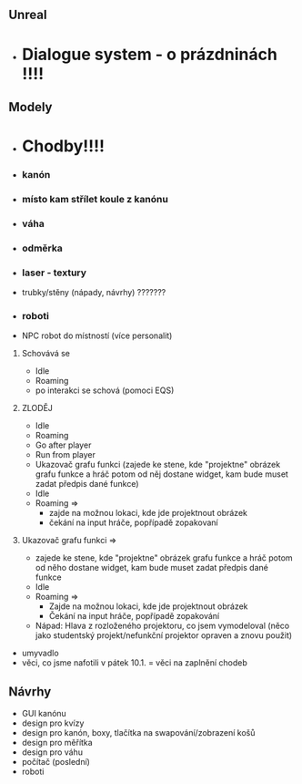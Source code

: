 ## Unreal
- # Dialogue system - o prázdninách !!!!
## Modely
- # Chodby!!!!
- ### kanón
- ### místo kam střílet koule z kanónu
- ### váha
- ### odměrka
- ### laser - textury
- trubky/stěny (nápady, návrhy) ???????
- ### roboti
- NPC robot do místností (více personalit)
1) Schovává se
	- Idle
	- Roaming
	- po interakci se schová (pomoci EQS)

2) ZLODĚJ
	- Idle
	- Roaming
	- Go after player
	- Run from player
	- Ukazovač grafu funkci (zajede ke stene, kde "projektne" obrázek grafu funkce a hráč potom od něj dostane widget, kam bude muset zadat předpis dané funkce)
	- Idle
	- Roaming =>
		- zajde na možnou lokaci, kde jde projektnout obrázek
		- čekání na input hráče, popřípadě zopakovaní
3) Ukazovač grafu funkci => 
	- zajede ke stene, kde "projektne" obrázek grafu funkce a
	hráč potom od něho dostane widget, kam bude muset zadat předpis dané funkce
	- Idle
	- Roaming =>
		- Zajde na možnou lokaci, kde jde projektnout obrázek
		- Čekání na input hráče, popřípadě zopakování
	- Nápad: Hlava z rozloženého projektoru, co jsem vymodeloval
			(něco jako studentský projekt/nefunkční projektor opraven a znovu použit)

- umyvadlo
- věci, co jsme nafotili v pátek 10.1. = věci na zaplnění chodeb

## Návrhy
- GUI kanónu
- design pro kvízy
- design pro kanón, boxy, tlačítka na swapování/zobrazení košů
- design pro měřítka
- design pro váhu
- počítač (poslední)
- roboti
